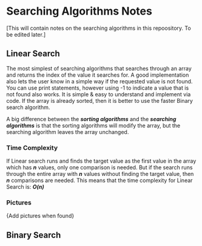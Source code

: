 # Searching Algorithms Notes
[This will contain notes on the searching algorithms in this repoository. To be edited later.]

## Linear Search
The most simplest of searching algorithms that searches through an array and returns the index of the value it searches for. A good implementation
also lets the user know in a simple way if the requested value is not found. You can use print statements, however using -1 to indicate a value that is
not found also works.
It is simple & easy to understand and implement via code. If the array is already sorted, then it is better to use the faster Binary search algorithm.

A big difference between the <b><em>sorting algorithms</em></b> and the <b><em>searching algorithms</em></b> is that the sorting algorithms will modify the array,
but the searching algorithm leaves the array unchanged.

### Time Complexity
If Linear search runs and finds the target value as the first value in the array which has <b><em>n</em></b> values, only one comparison is needed. But if
the search runs through the entire array with <b><em>n</em></b> values without finding the target value, then <b><em>n</em></b> comparisons are needed.
This means that the time complexity for Linear Search is:                                  <b><em>O(n)</em></b>

### Pictures
{Add pictures when found}

## Binary Search
